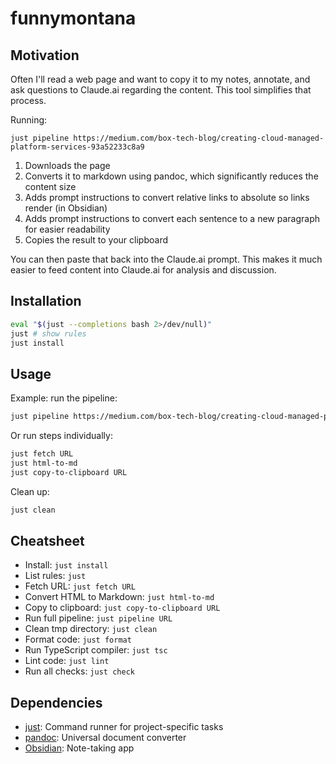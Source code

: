 # funnymontana

## Motivation

Often I'll read a web page and want to copy it to my notes, annotate, and ask questions to Claude.ai regarding the content. This tool simplifies that process.

Running:
```
just pipeline https://medium.com/box-tech-blog/creating-cloud-managed-platform-services-93a52233c8a9
```

1. Downloads the page
2. Converts it to markdown using pandoc, which significantly reduces the content size
3. Adds prompt instructions to convert relative links to absolute so links render (in Obsidian)
4. Adds prompt instructions to convert each sentence to a new paragraph for easier readability
5. Copies the result to your clipboard

You can then paste that back into the Claude.ai prompt. This makes it much easier to feed content into Claude.ai for analysis and discussion.

## Installation

```bash
eval "$(just --completions bash 2>/dev/null)"
just # show rules
just install
```

## Usage

Example: run the pipeline:
```bash
just pipeline https://medium.com/box-tech-blog/creating-cloud-managed-platform-services-93a52233c8a9
```

Or run steps individually:
```bash
just fetch URL
just html-to-md
just copy-to-clipboard URL
```

Clean up:
```bash
just clean
```

## Cheatsheet

- Install: `just install`
- List rules: `just`
- Fetch URL: `just fetch URL`
- Convert HTML to Markdown: `just html-to-md`
- Copy to clipboard: `just copy-to-clipboard URL`
- Run full pipeline: `just pipeline URL`
- Clean tmp directory: `just clean`
- Format code: `just format`
- Run TypeScript compiler: `just tsc`
- Lint code: `just lint`
- Run all checks: `just check`

## Dependencies

- [just](https://github.com/casey/just): Command runner for project-specific tasks
- [pandoc](https://github.com/jgm/pandoc): Universal document converter
- [Obsidian](https://obsidian.md): Note-taking app
